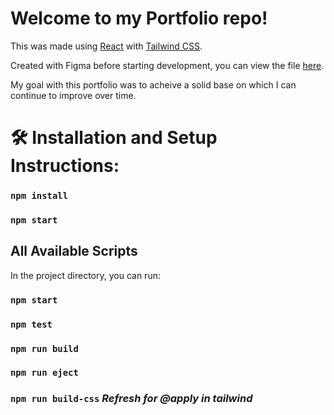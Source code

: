 # Welcome to my Portfolio repo!

This was made using [React](https://github.com/facebook/create-react-app) with [Tailwind CSS](https://tailwindcss.com/). 

Created with Figma before starting development, you can view the file [here](https://www.figma.com/file/jweDCVYATCHhGLbF2a0OZT/Ross's-Portfolio?node-id=0%3A1).


My goal with this portfolio was to acheive a solid base on which I can continue to improve over time.

# 🛠 Installation and Setup Instructions:

### `npm install`
### `npm start`

## All Available Scripts
In the project directory, you can run:

### `npm start`
### `npm test`
### `npm run build`
### `npm run eject`
### `npm run build-css` *Refresh for @apply in tailwind*